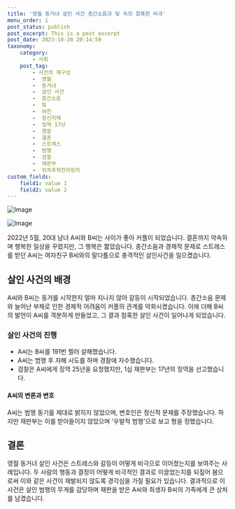 ```yaml
---
title: '영월 동거녀 살인 사건 층간소음과 빚 속의 참혹한 비극'
menu_order: 1
post_status: publish
post_excerpt: This is a post excerpt
post_date: 2023-10-20 20:14:59
taxonomy:
    category:
        - 사회
    post_tag:
        - 사건의 재구성
        -  영월
        -  동거녀
        -  살인 사건
        -  층간소음
        -  빚
        -  여친
        -  정신지체
        -  징역 17년
        -  경찰
        -  결혼
        -  스트레스
        -  범행
        -  검찰
        -  재판부
        -  위치추적전자장치
custom_fields:
    field1: value 1
    field2: value 2
---
```


![Image](https://imgnews.pstatic.net/image/421/2024/02/07/0007339817_001_20240207082907515.jpg?type=w647)

![Image](https://imgnews.pstatic.net/image/421/2024/02/07/0007339817_002_20240207082907564.jpg?type=w647)


2022년 5월, 20대 남녀 A씨와 B씨는 사이가 좋아 커플이 되었습니다. 결혼까지 약속하며 행복한 일상을 꾸렸지만, 그 행복은 짧았습니다. 층간소음과 경제적 문제로 스트레스를 받던 A씨는 여자친구 B씨와의 말다툼으로 충격적인 살인사건을 일으켰습니다.

## 살인 사건의 배경
A씨와 B씨는 동거를 시작한지 얼마 지나지 않아 갈등이 시작되었습니다. 층간소음 문제와 늘어난 부채로 인한 경제적 어려움이 커플의 관계를 악화시켰습니다. 이에 더해 B씨의 발언이 A씨를 격분하게 만들었고, 그 결과 참혹한 살인 사건이 일어나게 되었습니다.

### 살인 사건의 진행
- A씨는 B씨를 191번 찔러 살해했습니다.
- A씨는 범행 후 자해 시도를 하며 경찰에 자수했습니다.
- 검찰은 A씨에게 징역 25년을 요청했지만, 1심 재판부는 17년의 징역을 선고했습니다.

#### A씨의 변론과 변호
A씨는 범행 동기를 제대로 밝히지 않았으며, 변호인은 정신적 문제를 주장했습니다. 하지만 재판부는 이를 받아들이지 않았으며 '우발적 범행'으로 보고 형을 정했습니다.

## 결론
영월 동거녀 살인 사건은 스트레스와 갈등이 어떻게 비극으로 이어졌는지를 보여주는 사례입니다. 두 사람의 행동과 결정이 어떻게 비극적인 결과로 이끌었는지를 되짚어 봄으로써 이와 같은 사건이 재발되지 않도록 경각심을 가질 필요가 있습니다. 결과적으로 이 사건은 살인 범행의 무게를 감당하며 재판을 받은 A씨와 희생자 B씨의 가족에게 큰 상처를 남겼습니다.

